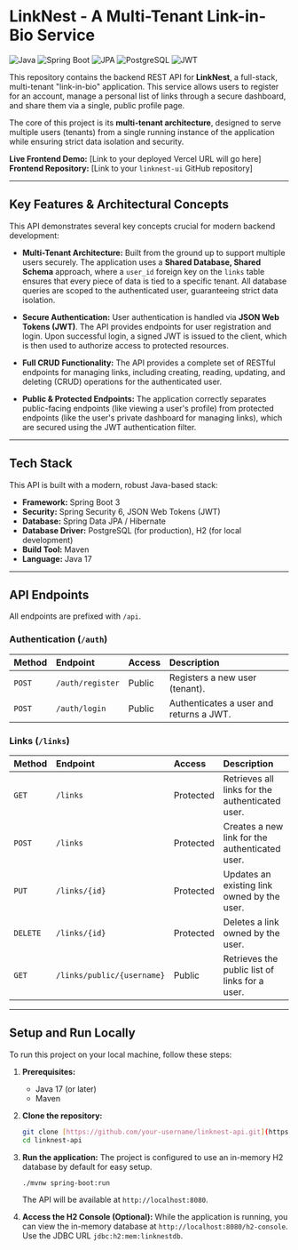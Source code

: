# LinkNest - A Multi-Tenant Link-in-Bio Service

![Java](https://img.shields.io/badge/Java-17-blue) ![Spring Boot](https://img.shields.io/badge/Spring%20Boot-3.x-brightgreen) ![JPA](https://img.shields.io/badge/JPA%2FHibernate-orange) ![PostgreSQL](https://img.shields.io/badge/PostgreSQL-blue) ![JWT](https://img.shields.io/badge/Security-JWT-purple)

This repository contains the backend REST API for **LinkNest**, a full-stack, multi-tenant "link-in-bio" application. This service allows users to register for an account, manage a personal list of links through a secure dashboard, and share them via a single, public profile page.

The core of this project is its **multi-tenant architecture**, designed to serve multiple users (tenants) from a single running instance of the application while ensuring strict data isolation and security.

**Live Frontend Demo:** [Link to your deployed Vercel URL will go here]
**Frontend Repository:** [Link to your `linknest-ui` GitHub repository]

---

## Key Features & Architectural Concepts

This API demonstrates several key concepts crucial for modern backend development:

* **Multi-Tenant Architecture:** Built from the ground up to support multiple users securely. The application uses a **Shared Database, Shared Schema** approach, where a `user_id` foreign key on the `links` table ensures that every piece of data is tied to a specific tenant. All database queries are scoped to the authenticated user, guaranteeing strict data isolation.

* **Secure Authentication:** User authentication is handled via **JSON Web Tokens (JWT)**. The API provides endpoints for user registration and login. Upon successful login, a signed JWT is issued to the client, which is then used to authorize access to protected resources.

* **Full CRUD Functionality:** The API provides a complete set of RESTful endpoints for managing links, including creating, reading, updating, and deleting (CRUD) operations for the authenticated user.

* **Public & Protected Endpoints:** The application correctly separates public-facing endpoints (like viewing a user's profile) from protected endpoints (like the user's private dashboard for managing links), which are secured using the JWT authentication filter.

---

## Tech Stack

This API is built with a modern, robust Java-based stack:

* **Framework:** Spring Boot 3
* **Security:** Spring Security 6, JSON Web Tokens (JWT)
* **Database:** Spring Data JPA / Hibernate
* **Database Driver:** PostgreSQL (for production), H2 (for local development)
* **Build Tool:** Maven
* **Language:** Java 17

---

## API Endpoints

All endpoints are prefixed with `/api`.

### Authentication (`/auth`)

| Method | Endpoint         | Access | Description                             |
| :----- | :--------------- | :----- | :-------------------------------------- |
| `POST` | `/auth/register` | Public | Registers a new user (tenant).          |
| `POST` | `/auth/login`    | Public | Authenticates a user and returns a JWT. |

### Links (`/links`)

| Method   | Endpoint                   | Access    | Description                                     |
| :------- | :------------------------- | :-------- | :------------------------------------------------ |
| `GET`    | `/links`                   | Protected | Retrieves all links for the authenticated user.   |
| `POST`   | `/links`                   | Protected | Creates a new link for the authenticated user.    |
| `PUT`    | `/links/{id}`              | Protected | Updates an existing link owned by the user.       |
| `DELETE` | `/links/{id}`              | Protected | Deletes a link owned by the user.                 |
| `GET`    | `/links/public/{username}` | Public    | Retrieves the public list of links for a user.    |

---

## Setup and Run Locally

To run this project on your local machine, follow these steps:

1.  **Prerequisites:**
    * Java 17 (or later)
    * Maven

2.  **Clone the repository:**
    ```bash
    git clone [https://github.com/your-username/linknest-api.git](https://github.com/your-username/linknest-api.git)
    cd linknest-api
    ```

3.  **Run the application:**
    The project is configured to use an in-memory H2 database by default for easy setup.
    ```bash
    ./mvnw spring-boot:run
    ```
    The API will be available at `http://localhost:8080`.

4.  **Access the H2 Console (Optional):**
    While the application is running, you can view the in-memory database at `http://localhost:8080/h2-console`. Use the JDBC URL `jdbc:h2:mem:linknestdb`.
